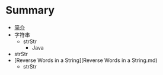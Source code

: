 # Summary

* [简介](README.md)
* 字符串
   * strStr
       * Java
* strStr
* [Reverse Words in a String](Reverse Words in a String.md)
   * strStr

